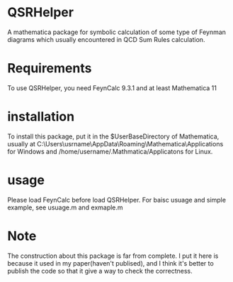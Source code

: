 # QSRHelper
A mathematica package for symbolic calculation of some type of Feynman diagrams which usually encountered in QCD Sum Rules calculation.

# Requirements
To use QSRHelper, you need FeynCalc 9.3.1 and at least Mathematica 11 

# installation
To install this package, put it in the $UserBaseDirectory of Mathematica, usually at C:\Users\usrname\AppData\Roaming\Mathematica\Applications for Windows and /home/username/.Mathmatica/Applicatons for Linux.

# usage
Please load FeynCalc before load QSRHelper.
For baisc usuage and simple example, see usuage.m and exmaple.m

# Note
The construction about this package is far from complete. I put it here is because it used in my paper(haven't publised), and I think it's better to publish the code so that it give a way to check the correctness.
